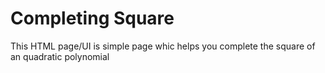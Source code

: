 # Completing Square
This HTML page/UI is simple page whic helps you complete the square of an quadratic polynomial